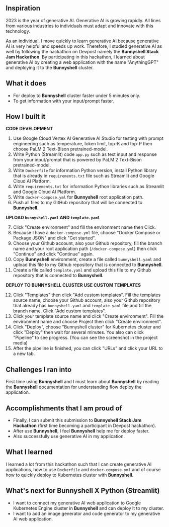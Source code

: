 ## Inspiration

2023 is the year of generative AI. Generative AI is growing rapidly. All lines from various industries to individuals must adapt and innovate with this technology. 

As an individual, I move quickly to learn generative AI because generative AI is very helpful and speeds up work. Therefore, I studied generative AI as well by following the hackathon on Devpost namely the **Bunnyshell Stack Jam Hackathon**. By participating in this hackathon, I learned about generative AI by creating a web application with the name "AnythingGPT" and deploying it to the **Bunnyshell** cluster.

## What it does

- For deploy to **Bunnyshell** cluster faster under 5 minutes only.
- To get information with your input/prompt faster.

## How I built it

**CODE DEVELOPMENT**

1. Use Google Cloud Vertex AI Generative AI Studio for testing with prompt engineering such as temperature, token limit, top-K and top-P then choose PaLM 2 Text-Bison pretrained-model.
2. Write Python (Streamlit) code `app.py` such as text input and response from your input/prompt that is powered by PaLM 2 Text-Bison pretrained-model.
3. Write `Dockerfile` for information Python version, install Python library that is already in `requirements.txt` file such as Streamlit and Google Cloud AI Platform.
4. Write `requirements.txt` for information Python libraries such as Streamlit and Google Cloud AI Platform.
5. Write `docker-compose.yml` for **Bunnyshell** root application path.
6. Push all files to my GitHub repository that will be connected to **Bunnyshell**.

**UPLOAD `bunnyshell.yaml` AND `template.yaml`**

7. Click "Create environment" and fill the environment name then Click.
8. Because I have a `docker-compose.yml` file, choose "Docker Compose or Package JSON" and click "Get started".
9. Choose your Github account, also your Github repository, fill the branch name and your root application path (`/docker-compose.yml`) then click "Continue" and click "Continue" again.
10. Copy **Bunnyshell** environment, create a file called `bunnyshell.yaml` and upload this file to my Github repository that is connected to **Bunnyshell**.
11. Create a file called `template.yaml` and upload this file to my Github repository that is connected to **Bunnyshell**.

**DEPLOY TO BUNNYSHELL CLUSTER USE CUSTOM TEMPLATES**

12. Click "Templates" then click "Add custom templates". Fill the templates source name, choose your Github account, also your Github repository that already has `bunnyshell.yaml` and `template.yaml` file and fill the branch name.  Click "Add custom templates".
13. Click your template source name and click "Create environment". Fill the environment name and choose Project then click "Create environment".
14. Click "Deploy", choose "Bunnyshell cluster" for Kubernetes cluster and click "Deploy" then wait for several minutes. You also can click "Pipeline" to see progress. (You can see the screenshot in the project media)
15. After the pipeline is finished, you can click "URLs" and click your URL to a new tab.

## Challenges I ran into

First time using **Bunnyshell** and I must learn about **Bunnyshell** by reading the **Bunnyshell** documentation for understanding flow deploy the application.

## Accomplishments that I am proud of

- Finally, I can submit this submission to **Bunnyshell Stack Jam Hackathon** (first time becoming a participant in Devpost hackathon).
- After use **Bunnyshell**, I feel **Bunnyshell** help me for deploy faster.
- Also successfully use generative AI in my application. 

## What I learned

I learned a lot from this hackathon such that I can create generative AI applications, how to use `Dockerfile` and `docker-compose.yml` and of course how to quickly deploy to Kubernetes cluster with **Bunnyshell**.

## What's next for Bunnyshell X Python (Streamlit)

- I want to connect my generative AI web application to Google Kubernetes Engine cluster in **Bunnyshell** and can deploy it to my cluster.
- I want to add an image generator and code generator to my generative AI web application.
